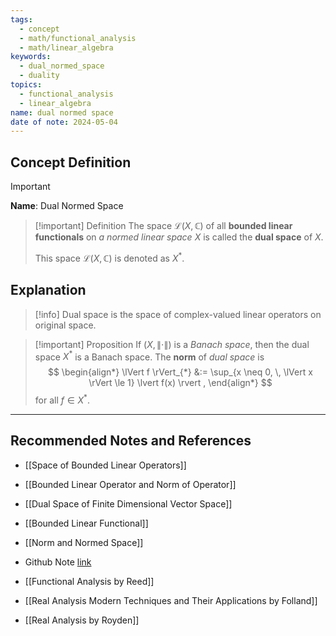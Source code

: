 ```yaml
---
tags:
  - concept
  - math/functional_analysis
  - math/linear_algebra
keywords:
  - dual_normed_space
  - duality
topics:
  - functional_analysis
  - linear_algebra
name: dual normed space
date of note: 2024-05-04
---
```


## Concept Definition

>[!important]
>**Name**:  Dual Normed Space


>[!important] Definition
>The space $\mathcal{L}(X, \mathbb{C})$ of all **bounded linear functionals** on *a normed linear space* $X$ is called the **dual space** of $X$. 
>
>This space $\mathcal{L}(X, \mathbb{C})$ is denoted as $X^{*}$.

## Explanation

>[!info]
>Dual space is the space of complex-valued linear operators on original space. 

>[!important] Proposition
>If $(X, \lVert \cdot \rVert)$ is a *Banach space*,  then the dual space $X^{*}$ is a Banach space.  The **norm** of *dual space* is 
>$$
> \begin{align*}
> \lVert f \rVert_{*}  &:= \sup_{x \neq 0, \, \lVert x \rVert  \le 1} \lvert f(x) \rvert  ,
> \end{align*} 
>$$ 
>for all $f \in X^{*}$.



-----------
##  Recommended Notes and References


- [[Space of Bounded Linear Operators]]
- [[Bounded Linear Operator and Norm of Operator]]
- [[Dual Space of Finite Dimensional Vector Space]]

- [[Bounded Linear Functional]]
- [[Norm and Normed Space]]
- Github Note [link](https://github.com/TianpeiLuke/SelfStudyNotes/tree/master/self-study/probability_and_measure_theory)


- [[Functional Analysis by Reed]]
- [[Real Analysis Modern Techniques and Their Applications by Folland]]
- [[Real Analysis by Royden]]